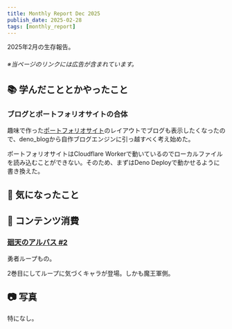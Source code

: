```yaml
---
title: Monthly Report Dec 2025
publish_date: 2025-02-28
tags: [monthly_report]
---
```


2025年2月の生存報告。

###### ※当ページのリンクには広告が含まれています。

## 📚 学んだこととかやったこと


### ブログとポートフォリオサイトの合体

趣味で作った[ポートフォリオサイト](https://ryoo.cc)のレイアウトでブログも表示したくなったので、deno_blogから自作ブログエンジンに引っ越すべく考え始めた。

ポートフォリオサイトはCloudflare Workerで動いているのでローカルファイルを読み込むことができない。そのため、まずはDeno Deployで動かせるように書き換えた。

## 🧐 気になったこと 


## 👾 コンテンツ消費

### [廻天のアルバス #2](https://amzn.to/4hieYgk)

勇者ループもの。

2巻目にしてループに気づくキャラが登場。しかも魔王軍側。


## 📷 写真

特になし。
